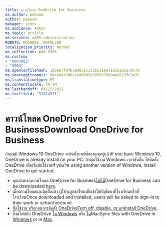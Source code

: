 ```yaml
---
title: ดาวน์โหลด OneDrive for Business
ms.author: pebaum
author: pebaum
manager: scotv
ms.audience: Admin
ms.topic: article
ms.service: o365-administration
ROBOTS: NOINDEX, NOFOLLOW
localization_priority: Normal
ms.collection: Adm_O365
ms.custom:
- "9003082"
- "5904"
ms.openlocfilehash: 1d5ee7fd4b3ed851c3c3b5310e718152052c0c70
ms.sourcegitcommit: 8bc60ec34bc1e40685e3976576e04a2623f63a7c
ms.translationtype: MT
ms.contentlocale: th-TH
ms.lasthandoff: 04/15/2021
ms.locfileid: "51814571"
---
```

# <a name="download-onedrive-for-business"></a><span data-ttu-id="aa3f2-102">ดาวน์โหลด OneDrive for Business</span><span class="sxs-lookup"><span data-stu-id="aa3f2-102">Download OneDrive for Business</span></span>

<span data-ttu-id="aa3f2-103">ถ้าคุณมี Windows 10 OneDrive จะติดตั้งบนพีซีของคุณอยู่แล้ว</span><span class="sxs-lookup"><span data-stu-id="aa3f2-103">If you have Windows 10, OneDrive is already install on your PC.</span></span> <span data-ttu-id="aa3f2-104">ถ้าคุณใช้งาน Windows เวอร์ชันอื่น ให้ติดตั้ง OneDrive เพื่อเริ่มต้นใช้งาน</span><span class="sxs-lookup"><span data-stu-id="aa3f2-104">If you're using another version of Windows, install OneDrive to get started.</span></span>

- <span data-ttu-id="aa3f2-105">คุณสามารถดาวน์โหลด OneDrive for Business[ได้ที่นี่](https://www.microsoft.com/microsoft-365/onedrive/download)</span><span class="sxs-lookup"><span data-stu-id="aa3f2-105">OneDrive for Business can be downloaded  [here](https://www.microsoft.com/microsoft-365/onedrive/download).</span></span>
- <span data-ttu-id="aa3f2-106">เมื่อดาวน์โหลดและติดตั้งแล้ว ผู้ใช้จะถูกขอให้ลงชื่อเข้าใช้บัญชีของที่โรงเรียนหรือที่โรงเรียน</span><span class="sxs-lookup"><span data-stu-id="aa3f2-106">Once downloaded and installed, users will be asked to sign-in to their work or school account.</span></span>
- <span data-ttu-id="aa3f2-107">[ปิดใช้งาน หรือถอนการติดตั้ง OneDrive](https://support.microsoft.com/office/turn-off-disable-or-uninstall-onedrive-f32a17ce-3336-40fe-9c38-6efb09f944b0)</span><span class="sxs-lookup"><span data-stu-id="aa3f2-107">[Turn off, disable, or uninstall OneDrive](https://support.microsoft.com/office/turn-off-disable-or-uninstall-onedrive-f32a17ce-3336-40fe-9c38-6efb09f944b0).</span></span>
- <span data-ttu-id="aa3f2-108">ซิงค์ไฟล์กับ OneDrive [ใน Windows](https://support.microsoft.com/office/615391c4-2bd3-4aae-a42a-858262e42a49) หรือ [ใน](https://support.microsoft.com/office/d11b9f29-00bb-4172-be39-997da46f913f)Mac</span><span class="sxs-lookup"><span data-stu-id="aa3f2-108">Sync files with OneDrive in [Windows](https://support.microsoft.com/office/615391c4-2bd3-4aae-a42a-858262e42a49) or in [Mac](https://support.microsoft.com/office/d11b9f29-00bb-4172-be39-997da46f913f).</span></span>
